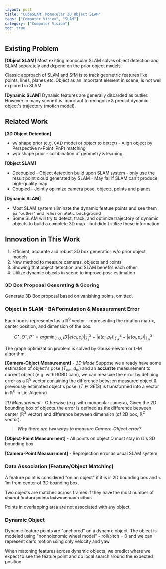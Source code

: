 ```yaml
---
layout: post
title: "CubeSLAM: Monocular 3D Object SLAM"
tags: ["Computer Vision", "SLAM"]
category: ["Computer Vision"]
toc: true
---
```


## Existing Problem

**[Object SLAM]** Most existing monocular SLAM solves object detection and SLAM separately and depend on the prior object models.

Classic approach of SLAM and SfM is to track geometric features like points, lines, planes etc. Object as an important element in scene, is not well explored in SLAM.

**[Dynamic SLAM]** Dynamic features are generally discarded as outlier. However in many scene it is important to recognize & predict dynamic object's trajectory (motion model).

<!--more-->

## Related Work

**[3D Object Detection]** 

- w/ shape prior (e.g. CAD model of object to detect) - Align object by Perspective n-Point (PnP) matching
- w/o shape prior - combination of geometry & learning.

**[Object SLAM]**

* Decoupled - Object detection build upon SLAM system - only use the result point cloud generated by SLAM - May fail if SLAM can't produce high-quality map
* Coupled - Jointly optimize camera pose, objects, points and planes

**[Dynamic SLAM]**

* Most SLAM system eliminate the dynamic feature points and see them as "outlier" and relies on static background
* Some SLAM will try to detect, track, and optimize trajectory of dynamic objects to build a complete 3D map - but didn't utilize these information

## Innovation in This Work

1. Efficient, accurate and robust 3D box generation w/o prior object models
2. New method to measure cameras, objects and points
3. Showing that object detection and SLAM benefits each other
4. Utilize dynamic objects in scene to improve pose estimation

### 3D Box Proposal Generating & Scoring 

Generate 3D Box proposal based on vanishing points, omitted.

### Object in SLAM - BA Formulation & Measurement Error

Each box is represented as a $\mathbb{R}^9$ vector - representing the rotation matrix, center position, and dimension of the box.

$$
C^\star, O^\star, P^\star = argmin_{C, O, P} \sum{|e(c_i, o_j)|^2_{\sum_{ij}} + |e(c_i, p_k)|^2_{\sum_{ik}} + |e(o_j, p_k)|^2_{\sum_{jk}}}
$$

The graph optimization problem is solved by Gauss-newton or L-M algorithm.

**[Camera-Object Measurement]**  - *3D Mode* Suppose we already have some estimation of object's pose $(T_{om}, d_m)$ and an **accurate** measurement to current object (e.g. with RGBD cam), we can measure the error by defining error as a $\mathbb{R}^9$ vector containing the difference between measured object & previously estimated object's pose. ($T\in SE(3)$ is transformed into a vector in $\mathbb{R}^6$ in Lie-Algebra) 

*2D Measurement* - Otherwise (e.g. with monocular camera), Given the 2D bounding box of objects, the error is defined as the difference between center ($\mathbb{R}^2$ vector) and difference between dimension (of 2D box, $\mathbb{R}^2$ vector).

> ***Why there are two ways to measure Camera-Object error?***

**[Object-Point Measurement]** - All points on object $O$ must stay in $O$'s 3D bounding box

**[Camera-Point Measurement]** - Reprojection error as usual SLAM system

### Data Association (Feature/Object Matching)

A feature point is considered "on an object" if it is in 2D bounding box and < 1m from center of 3D bounding box.

Two objects are matched across frames if they have the most number of shared feature points between each other.

Points in overlapping area are not associated with any object.

### Dynamic Object 

Dynamic feature points are "anchored" on a dynamic object. The object is modeled using "nonholonomic wheel model" - roll/pitch = 0 and we can represent car's motion using only velocity and yaw.

When matching features across dynamic objects, we predict where we expect to see the feature point and do local search around the expected position.
